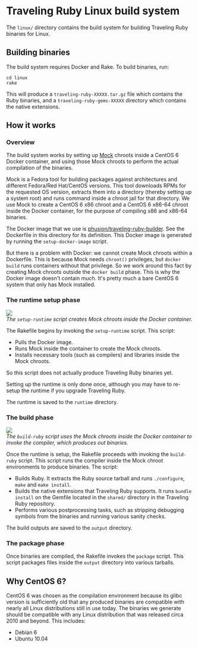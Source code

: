 # Traveling Ruby Linux build system

The `linux/` directory contains the build system for building Traveling Ruby binaries for Linux.

## Building binaries

The build system requires Docker and Rake. To build binaries, run:

    cd linux
    rake

This will produce a `traveling-ruby-XXXXX.tar.gz` file which contains the Ruby binaries, and a `traveling-ruby-gems-XXXXX` directory which contains the native extensions.

## How it works

### Overview

The build system works by setting up [Mock](http://fedoraproject.org/wiki/Projects/Mock) chroots inside a CentOS 6 Docker container, and using those Mock chroots to perform the actual compilation of the binaries.

Mock is a Fedora tool for building packages against architectures and different Fedora/Red Hat/CentOS versions. This tool downloads RPMs for the requested OS version, extracts them into a directory (thereby setting up a system root) and runs command inside a chroot jail for that directory. We use Mock to create a CentOS 6 x86 chroot and a CentOS 6 x86-64 chroot inside the Docker container, for the purpose of compiling x86 and x86-64 binaries.

The Docker image that we use is [phusion/traveling-ruby-builder](https://registry.hub.docker.com/u/phusion/traveling-ruby-builder/). See the Dockerfile in this directory for its definition. This Docker image is generated by running the `setup-docker-image` script.

But there is a problem with Docker: we cannot create Mock chroots within a Dockerfile. This is because Mock needs `chroot()` privileges, but `docker build` runs containers without that privilege. So we work around this fact by creating Mock chroots outside the `docker build` phase. This is why the Docker image doesn't contain much. It's pretty much a bare CentOS 6 system that only has Mock installed.

### The runtime setup phase

![](https://raw.githubusercontent.com/phusion/traveling-ruby/main/doc/linux_build_system_setup_runtime.png)<br>
_The `setup-runtime` script creates Mock chroots inside the Docker container._

The Rakefile begins by invoking the `setup-runtime` script. This script:

 * Pulls the Docker image.
 * Runs Mock inside the container to create the Mock chroots.
 * Installs necessary tools (such as compilers) and libraries inside the Mock chroots.

So this script does not actually produce Traveling Ruby binaries yet.

Setting up the runtime is only done once, although you may have to re-setup the runtime if you upgrade Traveling Ruby.

The runtime is saved to the `runtime` directory.

### The build phase

![](https://raw.githubusercontent.com/phusion/traveling-ruby/main/doc/linux_build_system_build.png)<br>
_The `build-ruby` script uses the Mock chroots inside the Docker container to invoke the compiler, which produces out binaries._

Once the runtime is setup, the Rakefile proceeds with invoking the `build-ruby` script. This script runs the compiler inside the Mock chroot environments to produce binaries. The script:

 * Builds Ruby. It extracts the Ruby source tarball and runs `./configure`, `make` and `make install`.
 * Builds the native extensions that Traveling Ruby supports. It runs `bundle install` on the Gemfile located in the `shared/` directory in the Traveling Ruby repository.
 * Performs various postprocessing tasks, such as stripping debugging symbols from the binaries and running various sanity checks.

The build outputs are saved to the `output` directory.

### The package phase

Once binaries are compiled, the Rakefile invokes the `package` script. This script packages files inside the `output` directory into various tarballs.

## Why CentOS 6?

CentOS 6 was chosen as the compilation environment because its glibc version is sufficiently old that any produced binaries are compatible with nearly all Linux distributions still in use today. The binaries we generate should be compatible with any Linux distribution that was released circa 2010 and beyond. This includes:

 * Debian 6
 * Ubuntu 10.04
